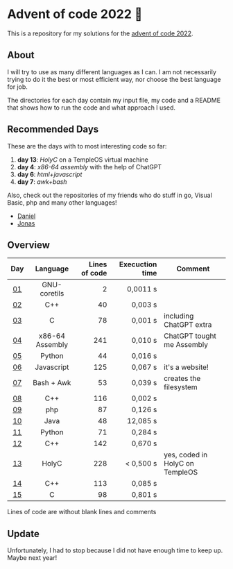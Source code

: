 # Advent of code 2022 :christmas_tree:
This is a repository for my solutions for the [advent of code 2022](https://adventofcode.com/2022).

## About
I will try to use as many different languages as I can.
I am not necessarily trying to do it the best or most efficient way, nor choose the best language for job.

The directories for each day contain my input file, my code and a README that shows how to run the code and what approach I used.

## Recommended Days
These are the days with to most interesting code so far:
1. **day 13**: *HolyC* on a TempleOS virtual machine
2. **day 4**: *x86-64 assembly* with the help of ChatGPT
3. **day 6**: *html+javascript* <!-- [check it out here](https://quintern.xyz/advent22/day6.html) -->
4. **day 7**: *awk+bash*

Also, check out the repositories of my friends who do stuff in go, Visual Basic, php and many other languages!
- [Daniel](https://git.quintern.xyz/TheShinyMelon/AOC_2022)
- [Jonas](https://github.com/JonasBordewick/advent_of_code_2022)

<!-- ## Language - Day -->
<!-- - **Awk**: day 1, 7 -->
<!-- - **Assembly, x86-64**: day 4 -->
<!-- - **Bash**: day 1, 7 -->
<!-- - **C**: day 3, 4, 15 -->
<!-- - **C++**: day 2, 8, 12, 14 -->
<!-- - **HolyC:** day 13 -->
<!-- - **Java**: day 10 -->
<!-- - **Javascript**: day 6 -->
<!-- - **php**: day 9 -->
<!-- - **Python**: day 5, 11 -->
<!-- - **VIM-Script**: day 4 -->

## Overview
<!-- table begin -->
| Day      | Language        | Lines of code | Execuction time | Comment                         |
|:---:     |:---:            | ---:          | ---:            |---                              |
| [01](01) | GNU-coretils    | 2             | 0,0011 s        |                                 |
| [02](02) | C++             | 40            | 0,003 s         |                                 |
| [03](03) | C               | 78            | 0,001 s         | including ChatGPT extra         |
| [04](04) | x86-64 Assembly | 241           | 0,010 s         | ChatGPT tought me Assembly      |
| [05](05) | Python          | 44            | 0,016 s         |                                 |
| [06](06) | Javascript      | 125           | 0,067 s         | it's a website!                 |
| [07](07) | Bash + Awk      | 53            | 0,039 s         | creates the filesystem          |
| [08](08) | C++             | 116           | 0,002 s         |                                 |
| [09](09) | php             | 87            | 0,126 s         |                                 |
| [10](10) | Java            | 48            | 12,085 s        |                                 |
| [11](11) | Python          | 71            | 0,284 s         |                                 |
| [12](12) | C++             | 142           | 0,670 s         |                                 |
| [13](13) | HolyC           | 228           | < 0,500 s       | yes, coded in HolyC on TempleOS |
| [14](14) | C++             | 113           | 0,085 s         |                                 |
| [15](15) | C               | 98            | 0,801 s         |                                 |

 Lines of code are without blank lines and comments

## Update
Unfortunately, I had to stop because I did not have enough time to keep up. Maybe next year!
